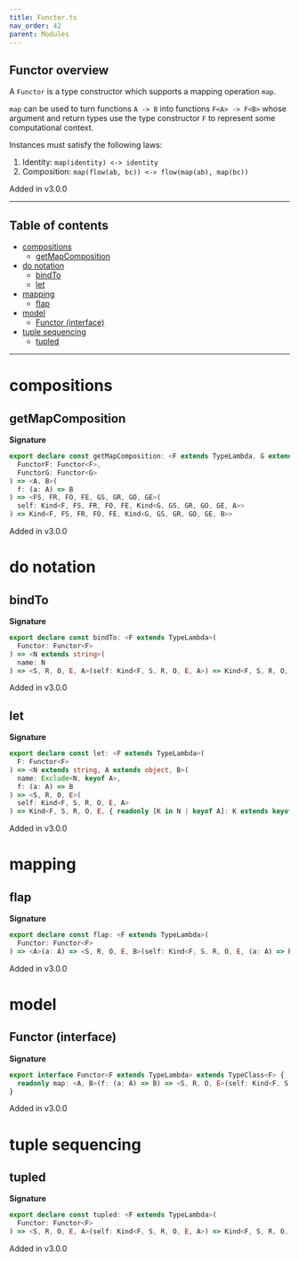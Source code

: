 ```yaml
---
title: Functor.ts
nav_order: 42
parent: Modules
---
```


## Functor overview

A `Functor` is a type constructor which supports a mapping operation `map`.

`map` can be used to turn functions `A -> B` into functions `F<A> -> F<B>` whose argument and return types use the type
constructor `F` to represent some computational context.

Instances must satisfy the following laws:

1. Identity: `map(identity) <-> identity`
2. Composition: `map(flow(ab, bc)) <-> flow(map(ab), map(bc))`

Added in v3.0.0

---

<h2 class="text-delta">Table of contents</h2>

- [compositions](#compositions)
  - [getMapComposition](#getmapcomposition)
- [do notation](#do-notation)
  - [bindTo](#bindto)
  - [let](#let)
- [mapping](#mapping)
  - [flap](#flap)
- [model](#model)
  - [Functor (interface)](#functor-interface)
- [tuple sequencing](#tuple-sequencing)
  - [tupled](#tupled)

---

# compositions

## getMapComposition

**Signature**

```ts
export declare const getMapComposition: <F extends TypeLambda, G extends TypeLambda>(
  FunctorF: Functor<F>,
  FunctorG: Functor<G>
) => <A, B>(
  f: (a: A) => B
) => <FS, FR, FO, FE, GS, GR, GO, GE>(
  self: Kind<F, FS, FR, FO, FE, Kind<G, GS, GR, GO, GE, A>>
) => Kind<F, FS, FR, FO, FE, Kind<G, GS, GR, GO, GE, B>>
```

Added in v3.0.0

# do notation

## bindTo

**Signature**

```ts
export declare const bindTo: <F extends TypeLambda>(
  Functor: Functor<F>
) => <N extends string>(
  name: N
) => <S, R, O, E, A>(self: Kind<F, S, R, O, E, A>) => Kind<F, S, R, O, E, { readonly [K in N]: A }>
```

Added in v3.0.0

## let

**Signature**

```ts
export declare const let: <F extends TypeLambda>(
  F: Functor<F>
) => <N extends string, A extends object, B>(
  name: Exclude<N, keyof A>,
  f: (a: A) => B
) => <S, R, O, E>(
  self: Kind<F, S, R, O, E, A>
) => Kind<F, S, R, O, E, { readonly [K in N | keyof A]: K extends keyof A ? A[K] : B }>
```

Added in v3.0.0

# mapping

## flap

**Signature**

```ts
export declare const flap: <F extends TypeLambda>(
  Functor: Functor<F>
) => <A>(a: A) => <S, R, O, E, B>(self: Kind<F, S, R, O, E, (a: A) => B>) => Kind<F, S, R, O, E, B>
```

Added in v3.0.0

# model

## Functor (interface)

**Signature**

```ts
export interface Functor<F extends TypeLambda> extends TypeClass<F> {
  readonly map: <A, B>(f: (a: A) => B) => <S, R, O, E>(self: Kind<F, S, R, O, E, A>) => Kind<F, S, R, O, E, B>
}
```

Added in v3.0.0

# tuple sequencing

## tupled

**Signature**

```ts
export declare const tupled: <F extends TypeLambda>(
  Functor: Functor<F>
) => <S, R, O, E, A>(self: Kind<F, S, R, O, E, A>) => Kind<F, S, R, O, E, readonly [A]>
```

Added in v3.0.0
